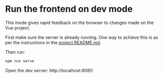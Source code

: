 # Run the frontend on dev mode

This mode gives rapid feedback on the browser to changes made on the Vue project.

First make sure the server is already running. One way to achieve this is as per the instructions in the [project README.md](../README.md).

Then run:

```txt
npm run serve
```

Open the dev server: http://localhost:8081/